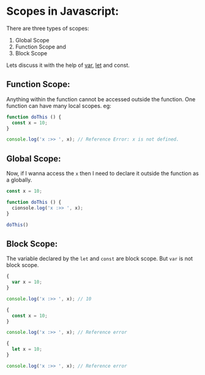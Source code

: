 # Scopes in Javascript:

There are three types of scopes:
1) Global Scope
2) Function Scope and
3) Block Scope

Lets discuss it with the help of [var](./var/var.js), [let](./let/let.js) and const.

## Function Scope:
Anything within the function cannot be accessed outside the function. One function can have many local scopes.
eg: 

```javascript
function doThis () {
  const x = 10;
}

console.log('x :>> ', x); // Reference Error: x is not defined.
```

## Global Scope:
Now, if I wanna access the `x` then I need to declare it outside the function as a globally.

```javascript
const x = 10;

function doThis () {
  cionsole.log('x :>> ', x);
}

doThis()
```

## Block Scope:
The variable declared by the `let` and `const` are block scope. But `var` is not block scope.

```javascript
{
  var x = 10;
}

console.log('x :>> ', x); // 10
```


```javascript
{
  const x = 10;
}

console.log('x :>> ', x); // Reference error
```


```javascript
{
  let x = 10;
}

console.log('x :>> ', x); // Reference error
```
